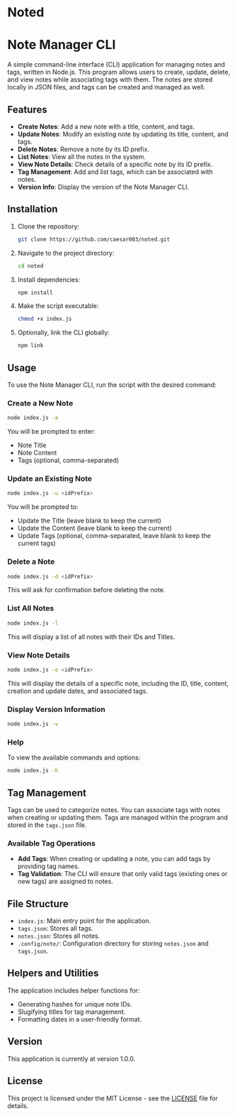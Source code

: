 # Noted

# Note Manager CLI

A simple command-line interface (CLI) application for managing notes and tags, written in Node.js. This program allows users to create, update, delete, and view notes while associating tags with them. The notes are stored locally in JSON files, and tags can be created and managed as well.

## Features

- **Create Notes**: Add a new note with a title, content, and tags.
- **Update Notes**: Modify an existing note by updating its title, content, and tags.
- **Delete Notes**: Remove a note by its ID prefix.
- **List Notes**: View all the notes in the system.
- **View Note Details**: Check details of a specific note by its ID prefix.
- **Tag Management**: Add and list tags, which can be associated with notes.
- **Version Info**: Display the version of the Note Manager CLI.

## Installation

1. Clone the repository:
    ```bash
    git clone https://github.com/caesar003/noted.git
    ```
2. Navigate to the project directory:

    ```bash
    cd noted
    ```

3. Install dependencies:

    ```bash
    npm install
    ```

4. Make the script executable:

    ```bash
    chmod +x index.js
    ```

5. Optionally, link the CLI globally:
    ```bash
    npm link
    ```

## Usage

To use the Note Manager CLI, run the script with the desired command:

### Create a New Note

```bash
node index.js -a
```

You will be prompted to enter:

- Note Title
- Note Content
- Tags (optional, comma-separated)

### Update an Existing Note

```bash
node index.js -u <idPrefix>
```

You will be prompted to:

- Update the Title (leave blank to keep the current)
- Update the Content (leave blank to keep the current)
- Update Tags (optional, comma-separated, leave blank to keep the current tags)

### Delete a Note

```bash
node index.js -d <idPrefix>
```

This will ask for confirmation before deleting the note.

### List All Notes

```bash
node index.js -l
```

This will display a list of all notes with their IDs and Titles.

### View Note Details

```bash
node index.js -e <idPrefix>
```

This will display the details of a specific note, including the ID, title, content, creation and update dates, and associated tags.

### Display Version Information

```bash
node index.js -v
```

### Help

To view the available commands and options:

```bash
node index.js -h
```

## Tag Management

Tags can be used to categorize notes. You can associate tags with notes when creating or updating them. Tags are managed within the program and stored in the `tags.json` file.

### Available Tag Operations

- **Add Tags**: When creating or updating a note, you can add tags by providing tag names.
- **Tag Validation**: The CLI will ensure that only valid tags (existing ones or new tags) are assigned to notes.

## File Structure

- `index.js`: Main entry point for the application.
- `tags.json`: Stores all tags.
- `notes.json`: Stores all notes.
- `.config/note/`: Configuration directory for storing `notes.json` and `tags.json`.

## Helpers and Utilities

The application includes helper functions for:

- Generating hashes for unique note IDs.
- Slugifying titles for tag management.
- Formatting dates in a user-friendly format.

## Version

This application is currently at version 1.0.0.

## License

This project is licensed under the MIT License - see the [LICENSE](LICENSE) file for details.
